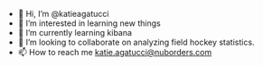 - 👋 Hi, I’m @katieagatucci
- 👀 I’m interested in learning new things
- 🌱 I’m currently learning kibana
- 💞️ I’m looking to collaborate on analyzing field hockey statistics.
- 📫 How to reach me katie.agatucci@nuborders.com

<!---
katieagatucci/katieagatucci is a ✨ special ✨ repository because its `README.md` (this file) appears on your GitHub profile.
You can click the Preview link to take a look at your changes.
--->
